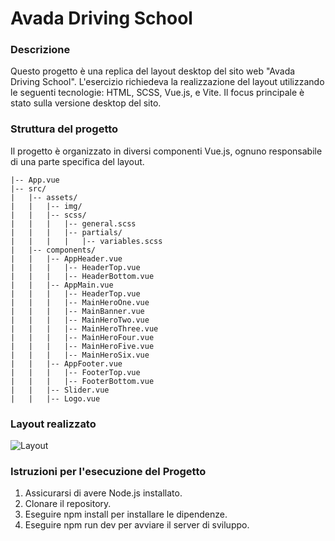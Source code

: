 # Avada Driving School

### Descrizione

Questo progetto è una replica del layout desktop del sito web "Avada Driving School". L'esercizio richiedeva la realizzazione del layout utilizzando le seguenti tecnologie: HTML, SCSS, Vue.js, e Vite. Il focus principale è stato sulla versione desktop del sito.

### Struttura del progetto

Il progetto è organizzato in diversi componenti Vue.js, ognuno responsabile di una parte specifica del layout.

```
|-- App.vue
|-- src/
|   |-- assets/
|   |   |-- img/
|   |   |-- scss/
|   |   |   |-- general.scss
|   |   |   |-- partials/
|   |   |   |   |-- variables.scss
|   |-- components/
|   |   |-- AppHeader.vue
|   |   |   |-- HeaderTop.vue
|   |   |   |-- HeaderBottom.vue
|   |   |-- AppMain.vue
|   |   |   |-- HeaderTop.vue
|   |   |   |-- MainHeroOne.vue
|   |   |   |-- MainBanner.vue
|   |   |   |-- MainHeroTwo.vue
|   |   |   |-- MainHeroThree.vue
|   |   |   |-- MainHeroFour.vue
|   |   |   |-- MainHeroFive.vue
|   |   |   |-- MainHeroSix.vue
|   |   |-- AppFooter.vue
|   |   |   |-- FooterTop.vue
|   |   |   |-- FooterBottom.vue
|   |   |-- Slider.vue
|   |   |-- Logo.vue
```

### Layout realizzato

![Layout](src/assets/img/Schermata.png)

### Istruzioni per l'esecuzione del Progetto

1. Assicurarsi di avere Node.js installato.
2. Clonare il repository.
3. Eseguire npm install per installare le dipendenze.
4. Eseguire npm run dev per avviare il server di sviluppo.
